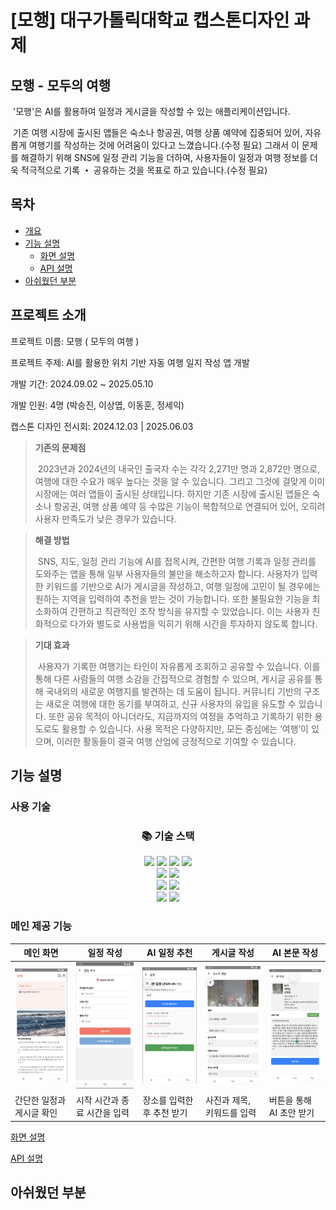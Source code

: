 # [모행] 대구가톨릭대학교 캡스톤디자인 과제
## 모행 - 모두의 여행
&nbsp;'모행'은 AI를 활용하여 일정과 게시글을 작성할 수 있는 애플리케이션입니다.
 
&nbsp;기존 여행 시장에 출시된 앱들은 숙소나 항공권, 여행 상품 예약에 집중되어 있어, 자유롭게 여행기를 작성하는 것에 어려움이 있다고 느꼈습니다.(수정 필요)
그래서 이 문제를 해결하기 위해 SNS에 일정 관리 기능을 더하여, 사용자들이 일정과 여행 정보를 더욱 적극적으로 기록 **・** 공유하는 것을 목표로 하고 있습니다.(수정 필요)

## 목차
- [개요](#개요)
- [기능 설명](#기능-설명)
  - [화면 설명](#화면-설명)
  - [API 설명](#API-설명)
- [아쉬웠던 부분](#아쉬웠던-부분)

## 프로젝트 소개
프로젝트 이름: 모행 ( 모두의 여행 )

프로젝트 주제: AI를 활용한 위치 기반 자동 여행 일지 작성 앱 개발

개발 기간: 2024.09.02 ~ 2025.05.10

개발 인원: 4명 (박승진, 이상엽, 이동훈, 정세익)

캡스톤 디자인 전시회: 2024.12.03  |  2025.06.03


>**기존의 문제점**
>
>&nbsp;2023년과 2024년의 내국인 출국자 수는 각각 2,271만 명과 2,872만 명으로, 여행에 대한 수요가 매우 높다는 것을 알 수 있습니다. 그리고 그것에 걸맞게 이미 시장에는 여러 앱들이 출시된 상태입니다. 하지만 기존 시장에 출시된 앱들은 숙소나 항공권, 여행 상품 예약 등 수많은 기능이 복합적으로 연결되어 있어, 오히려 사용자 만족도가 낮은 경우가 있습니다.

>**해결 방법**
>
>&nbsp;SNS, 지도, 일정 관리 기능에 AI를 접목시켜, 간편한 여행 기록과 일정 관리를 도와주는 앱을 통해 일부 사용자들의 불만을 해소하고자 합니다. 사용자가 입력한 키워드를 기반으로 AI가 게시글을 작성하고, 여행 일정에 고민이 될 경우에는 원하는 지역을 입력하여 추천을 받는 것이 가능합니다. 또한 불필요한 기능을 최소화하여 간편하고 직관적인 조작 방식을 유지할 수 있었습니다. 이는 사용자 친화적으로 다가와 별도로 사용법을 익히기 위해 시간을 투자하지 않도록 합니다.

>**기대 효과**
>
>&nbsp;사용자가 기록한 여행기는 타인이 자유롭게 조회하고 공유할 수 있습니다. 이를 통해 다른 사람들의 여행 소감을 간접적으로 경험할 수 있으며, 게시글 공유를 통해 국내외의 새로운 여행지를 발견하는 데 도움이 됩니다. 커뮤니티 기반의 구조는 새로운 여행에 대한 동기를 부여하고, 신규 사용자의 유입을 유도할 수 있습니다. 또한 공유 목적이 아니더라도, 지금까지의 여정을 추억하고 기록하기 위한 용도로도 활용할 수 있습니다. 사용 목적은 다양하지만, 모든 중심에는 ‘여행’이 있으며, 이러한 활동들이 결국 여행 산업에 긍정적으로 기여할 수 있습니다.

## 기능 설명
### 사용 기술
<div align=center><h3>📚 기술 스택</h3></div>
<div align=center> 
  <img src="https://img.shields.io/badge/reactnative-61DAFB?style=for-the-badge&logo=react&logoColor=black"> 
  <img src="https://img.shields.io/badge/java-007396?style=for-the-badge&logo=java&logoColor=white"> 
  <img src="https://img.shields.io/badge/springboot-6DB33F?style=for-the-badge&logo=springboot&logoColor=white">
  <img src="https://img.shields.io/badge/mysql-4479A1?style=for-the-badge&logo=mysql&logoColor=white"> 
  <br>

  <img src="https://img.shields.io/badge/androidstudio-3DDC84?style=for-the-badge&logo=androidstudio&logoColor=white">
  <img src="https://img.shields.io/badge/postman-FF6C37?style=for-the-badge&logo=postman&logoColor=white">
  <br>

  <img src="https://img.shields.io/badge/github-181717?style=for-the-badge&logo=github&logoColor=white">
  <img src="https://img.shields.io/badge/git-F05032?style=for-the-badge&logo=git&logoColor=white">
  <br>

  <img src="https://img.shields.io/badge/miro-050038?style=for-the-badge&logo=miro&logoColor=white">
  <img src="https://img.shields.io/badge/figma-F24E1E?style=for-the-badge&logo=figma&logoColor=white">
</div>

### 메인 제공 기능
<div align=center> 
 
|메인 화면|일정 작성|AI 일정 추천|게시글 작성|AI 본문 작성|
|------|------|------|------|------|
|<img src="https://github.com/jamonda1/DCUgraduate_project/blob/main/images/%E1%84%86%E1%85%A6%E1%84%8B%E1%85%B5%E1%86%AB%E1%84%92%E1%85%AA%E1%84%86%E1%85%A7%E1%86%AB.png?raw=true" width="150"/>|<img src="https://github.com/jamonda1/DCUgraduate_project/blob/main/images/%E1%84%8B%E1%85%B5%E1%86%AF%E1%84%8C%E1%85%A5%E1%86%BC%E1%84%8E%E1%85%AE%E1%84%80%E1%85%A1%E1%84%92%E1%85%AA%E1%84%86%E1%85%A7%E1%86%AB.png?raw=true" width="150"/>|<img src="https://github.com/jamonda1/DCUgraduate_project/blob/main/images/AI%E1%84%8B%E1%85%B5%E1%86%AF%E1%84%8C%E1%85%A5%E1%86%BC%E1%84%8C%E1%85%A1%E1%86%A8%E1%84%89%E1%85%A5%E1%86%BC.png?raw=true" width="150"/>|<img src="https://github.com/jamonda1/DCUgraduate_project/blob/main/images/%E1%84%91%E1%85%A9%E1%84%89%E1%85%B3%E1%84%90%E1%85%B3%E1%84%89%E1%85%A6%E1%86%BA%E1%84%8B%E1%85%A5%E1%86%B8%E1%84%8B%E1%85%A6%E1%84%89%E1%85%A1%E1%84%8C%E1%85%B5%E1%86%AB%E1%84%8E%E1%85%AE%E1%84%80%E1%85%A1.png?raw=true" width="150"/>|<img src="https://github.com/jamonda1/DCUgraduate_project/blob/main/images/AI%E1%84%80%E1%85%A6%E1%84%89%E1%85%B5%E1%84%80%E1%85%B3%E1%86%AF.png?raw=true" width="150"/>|
|간단한 일정과 게시글 확인|시작 시간과 종료 시간을 입력|장소를 입력한 후 추천 받기|사진과 제목, 키워드를 입력|버튼을 통해 AI 초안 받기|

</div>


[화면 설명]

[API 설명]

## 아쉬웠던 부분


[화면 설명]: <https://github.com/jamonda1/DCUgraduate_project/tree/front-end>
[API 설명]: <https://github.com/jamonda1/DCUgraduate_project/tree/back-end>
